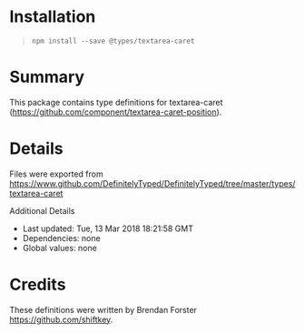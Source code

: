 # Installation
> `npm install --save @types/textarea-caret`

# Summary
This package contains type definitions for textarea-caret (https://github.com/component/textarea-caret-position).

# Details
Files were exported from https://www.github.com/DefinitelyTyped/DefinitelyTyped/tree/master/types/textarea-caret

Additional Details
 * Last updated: Tue, 13 Mar 2018 18:21:58 GMT
 * Dependencies: none
 * Global values: none

# Credits
These definitions were written by Brendan Forster <https://github.com/shiftkey>.

